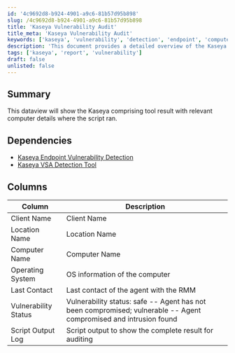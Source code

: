 ```yaml
---
id: '4c9692d8-b924-4901-a9c6-81b57d95b898'
slug: /4c9692d8-b924-4901-a9c6-81b57d95b898
title: 'Kaseya Vulnerability Audit'
title_meta: 'Kaseya Vulnerability Audit'
keywords: ['kaseya', 'vulnerability', 'detection', 'endpoint', 'computer', 'audit']
description: 'This document provides a detailed overview of the Kaseya comprising tool result, showcasing relevant computer details where the script ran. It outlines the dependencies required for successful execution and describes the various columns of data presented in the output.'
tags: ['kaseya', 'report', 'vulnerability']
draft: false
unlisted: false
---
```


## Summary

This dataview will show the Kaseya comprising tool result with relevant computer details where the script ran.

## Dependencies

- [Kaseya Endpoint Vulnerability Detection](/docs/e45cd013-ced4-4e30-a282-d8105da703de)
- [Kaseya VSA Detection Tool](/docs/765eb6aa-cc3a-471e-b11e-d7d8e1972e11)

## Columns

| Column                | Description                                                                                      |
|----------------------|--------------------------------------------------------------------------------------------------|
| Client Name          | Client Name                                                                                      |
| Location Name        | Location Name                                                                                    |
| Computer Name        | Computer Name                                                                                    |
| Operating System     | OS information of the computer                                                                   |
| Last Contact         | Last contact of the agent with the RMM                                                          |
| Vulnerability Status  | Vulnerability status: safe -- Agent has not been compromised; vulnerable -- Agent compromised and intrusion found |
| Script Output Log    | Script output to show the complete result for auditing                                            |